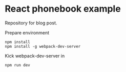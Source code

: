 # React phonebook example

Repository for blog post.

Prepare environment

```
npm install
npm install -g webpack-dev-server
```

Kick webpack-dev-server in

```
npm run dev
```
